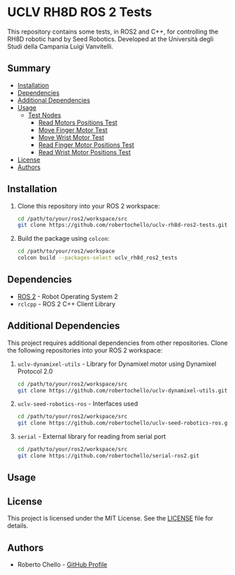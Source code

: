 <!-- omit in toc -->
# UCLV RH8D ROS 2 Tests


This repository contains some tests, in ROS2 and C++, for controlling the RH8D robotic hand by Seed Robotics. Developed at the Università degli Studi della Campania Luigi Vanvitelli.

<!-- omit in toc -->
## Summary


- [Installation](#installation)
- [Dependencies](#dependencies)
- [Additional Dependencies](#additional-dependencies)
- [Usage](#usage)
    - [Test Nodes](#test-nodes)
        - [Read Motors Positions Test](#read-motors-positions-test)
        - [Move Finger Motor Test](#move-finger-motor-test)
        - [Move Wrist Motor Test](#move-wrist-motor-test)
        - [Read Finger Motor Positions Test](#read-finger-motor-positions-test)
        - [Read Wrist Motor Positions Test](#read-wrist-motor-positions-test)
- [License](#license)
- [Authors](#authors)

## Installation

1. Clone this repository into your ROS 2 workspace:
   ```bash
   cd /path/to/your/ros2/workspace/src
   git clone https://github.com/robertochello/uclv-rh8d-ros2-tests.git
   ```
2. Build the package using `colcon`:
    ```bash
    cd /path/to/your/ros2/workspace
    colcon build --packages-select uclv_rh8d_ros2_tests
    ```
## Dependencies

- [ROS 2](https://index.ros.org/doc/ros2/) - Robot Operating System 2
- `rclcpp` - ROS 2 C++ Client Library


## Additional Dependencies

This project requires additional dependencies from other repositories. Clone the following repositories into your ROS 2 workspace:
1. `uclv-dynamixel-utils` - Library for Dynamixel motor using Dynamixel Protocol 2.0
    ```bash
    cd /path/to/your/ros2/workspace/src
    git clone https://github.com/robertochello/uclv-dynamixel-utils.git
    ```
2. `uclv-seed-robotics-ros` - Interfaces used
    ```bash
    cd /path/to/your/ros2/workspace/src
    git clone https://github.com/robertochello/uclv-seed-robotics-ros.git
    ```
3. `serial` - External library for reading from serial port
    ```bash
    cd /path/to/your/ros2/workspace/src
    git clone https://github.com/robertochello/serial-ros2.git
    ```
    

## Usage

## License

This project is licensed under the MIT License. See the [LICENSE](LICENSE) file for details.

## Authors

- Roberto Chello - [GitHub Profile](https://github.com/robertochello)
